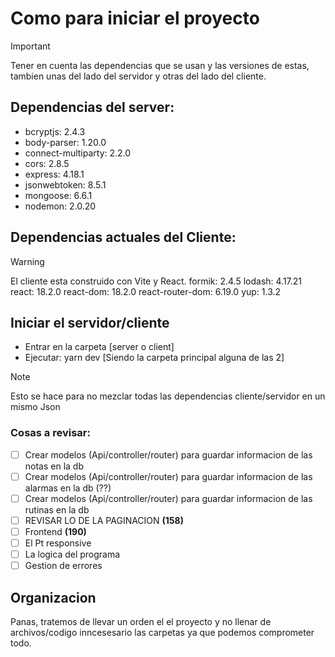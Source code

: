 # Como para iniciar el proyecto

> [!IMPORTANT]
> Tener en cuenta las dependencias que se usan y las
> versiones de estas, tambien unas del lado
> del servidor y otras del lado del cliente.

## Dependencias del server:

- bcryptjs: 2.4.3
- body-parser: 1.20.0
- connect-multiparty: 2.2.0
- cors: 2.8.5
- express: 4.18.1
- jsonwebtoken: 8.5.1
- mongoose: 6.6.1
- nodemon: 2.0.20

## Dependencias actuales del Cliente:

> [!WARNING]
> El cliente esta construido con Vite y React.
> formik: 2.4.5
> lodash: 4.17.21
> react: 18.2.0
> react-dom: 18.2.0
> react-router-dom: 6.19.0
> yup: 1.3.2

## Iniciar el servidor/cliente

- Entrar en la carpeta [server o client]
- Ejecutar: yarn dev [Siendo la carpeta principal alguna de las 2]

> [!Note]
> Esto se hace para no mezclar todas las dependencias cliente/servidor en un mismo Json

### Cosas a revisar:

- [ ] Crear modelos (Api/controller/router) para guardar informacion de las notas en la db
- [ ] Crear modelos (Api/controller/router) para guardar informacion de las alarmas en la db (??)
- [ ] Crear modelos (Api/controller/router) para guardar informacion de las rutinas en la db
- [ ] REVISAR LO DE LA PAGINACION **(158)**
- [ ] Frontend **(190)**
- [ ] El Pt responsive
- [ ] La logica del programa
- [ ] Gestion de errores

## Organizacion

Panas, tratemos de llevar un orden el el proyecto y no llenar de archivos/codigo inncesesario las carpetas ya que podemos comprometer todo.
